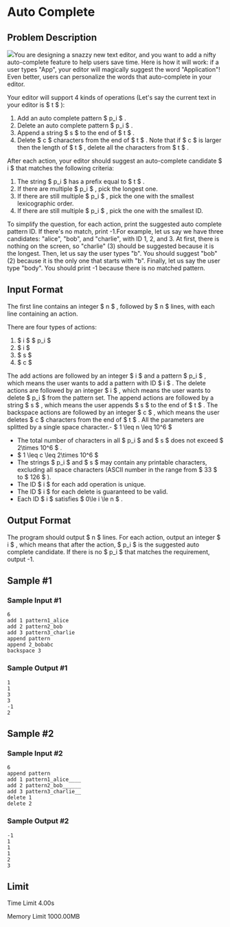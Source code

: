 # Auto Complete

## Problem Description

![](https://cdn.luogu.com.cn/upload/vjudge_pic/CF2041I/256207cb416106d4b37786d3e769d2d51218a3e5.png)You are designing a snazzy new text editor, and you want to add a nifty auto-complete feature to help users save time. Here is how it will work: if a user types "App", your editor will magically suggest the word "Application"! Even better, users can personalize the words that auto-complete in your editor.

Your editor will support 4 kinds of operations (Let's say the current text in your editor is $ t $ ):

1. Add an auto complete pattern $ p_i $ .
2. Delete an auto complete pattern $ p_i $ .
3. Append a string $ s $ to the end of $ t $ .
4. Delete $ c $ characters from the end of $ t $ . Note that if $ c $ is larger then the length of $ t $ , delete all the characters from $ t $ .

After each action, your editor should suggest an auto-complete candidate $ i $ that matches the following criteria:

1. The string $ p_i $ has a prefix equal to $ t $ .
2. If there are multiple $ p_i $ , pick the longest one.
3. If there are still multiple $ p_i $ , pick the one with the smallest lexicographic order.
4. If there are still multiple $ p_i $ , pick the one with the smallest ID.

 To simplify the question, for each action, print the suggested auto complete pattern ID. If there's no match, print -1.For example, let us say we have three candidates: "alice", "bob", and "charlie", with ID 1, 2, and 3. At first, there is nothing on the screen, so "charlie" (3) should be suggested because it is the longest. Then, let us say the user types "b". You should suggest "bob" (2) because it is the only one that starts with "b". Finally, let us say the user type "body". You should print -1 because there is no matched pattern.

## Input Format

The first line contains an integer $ n $ , followed by $ n $ lines, with each line containing an action.

There are four types of actions:

1. $ i $ $ p_i $
2. $ i $
3. $ s $
4. $ c $

 The add actions are followed by an integer $ i $ and a pattern $ p_i $ , which means the user wants to add a pattern with ID $ i $ . The delete actions are followed by an integer $ i $ , which means the user wants to delete $ p_i $ from the pattern set. The append actions are followed by a string $ s $ , which means the user appends $ s $ to the end of $ t $ . The backspace actions are followed by an integer $ c $ , which means the user deletes $ c $ characters from the end of $ t $ . All the parameters are splitted by a single space character.- $ 1 \leq n \leq 10^6 $
- The total number of characters in all $ p_i $ and $ s $ does not exceed $ 2\times 10^6 $ .
- $ 1 \leq c \leq 2\times 10^6 $
- The strings $ p_i $ and $ s $ may contain any printable characters, excluding all space characters (ASCII number in the range from $ 33 $ to $ 126 $ ).
- The ID $ i $ for each add operation is unique.
- The ID $ i $ for each delete is guaranteed to be valid.
- Each ID $ i $ satisfies $ 0\le i \le n $ .

## Output Format

The program should output $ n $ lines. For each action, output an integer $ i $ , which means that after the action, $ p_i $ is the suggested auto complete candidate. If there is no $ p_i $ that matches the requirement, output -1.

## Sample #1

### Sample Input #1

```
6
add 1 pattern1_alice
add 2 pattern2_bob
add 3 pattern3_charlie
append pattern
append 2_bobabc
backspace 3
```

### Sample Output #1

```
1
1
3
3
-1
2
```

## Sample #2

### Sample Input #2

```
6
append pattern
add 1 pattern1_alice____
add 2 pattern2_bob______
add 3 pattern3_charlie__
delete 1
delete 2
```

### Sample Output #2

```
-1
1
1
1
2
3
```

## Limit



Time Limit
4.00s

Memory Limit
1000.00MB